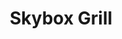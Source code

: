 ---
template: Post
title: Skybox Grill
tags: American, Burgers
category: Local
phone: 901-854-0509
website: https://skyboxgrill.net/
services: carry-out, curbside, delivery
---